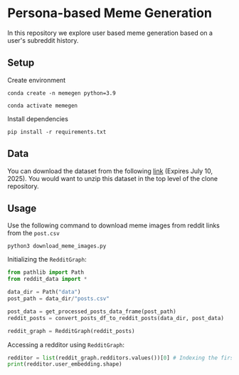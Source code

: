 # Persona-based Meme Generation

In this repository we explore user based meme generation based on a user's subreddit history. 

## Setup

Create environment
```
conda create -n memegen python=3.9
```

```
conda activate memegen
```

Install dependencies
```
pip install -r requirements.txt
```

## Data

You can download the dataset from the following [link](https://cometmail-my.sharepoint.com/:u:/g/personal/axj200012_utdallas_edu/EebYFTmg8LNMtbPpFuPqkFUBlqFgcjwss_6wsazgzE4e5w?e=d3avV1) (Expires July 10, 2025). You would want to unzip this dataset in the top level of the clone repository.

## Usage

Use the following command to download meme images from reddit links from the `post.csv`
```
python3 download_meme_images.py
```

Initializing the `RedditGraph`:

```python
from pathlib import Path
from reddit_data import *

data_dir = Path("data")
post_path = data_dir/"posts.csv"

post_data = get_processed_posts_data_frame(post_path)
reddit_posts = convert_posts_df_to_reddit_posts(data_dir, post_data)

reddit_graph = RedditGraph(reddit_posts)
```

Accessing a redditor using `RedditGraph`:

```python
redditor = list(reddit_graph.redditors.values())[0] # Indexing the first redditor
print(redditor.user_embedding.shape)
```
